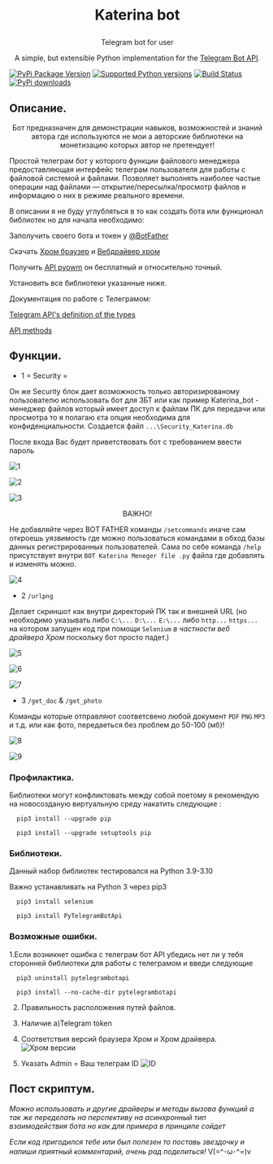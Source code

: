 # <p align="center"> Katerina bot
  
  
<p align="center">Telegram bot for user
  <p align="center">A simple, but extensible Python implementation for the <a href="https://core.telegram.org/bots/api">Telegram Bot API</a>.
    
    
[![PyPi Package Version](https://img.shields.io/pypi/v/pyTelegramBotAPI.svg)](https://pypi.python.org/pypi/pyTelegramBotAPI)
[![Supported Python versions](https://img.shields.io/pypi/pyversions/pyTelegramBotAPI.svg)](https://pypi.python.org/pypi/pyTelegramBotAPI)
[![Build Status](https://travis-ci.org/eternnoir/pyTelegramBotAPI.svg?branch=master)](https://travis-ci.org/eternnoir/pyTelegramBotAPI)
[![PyPi downloads](https://img.shields.io/pypi/dm/pyTelegramBotAPI.svg)](https://pypi.org/project/pyTelegramBotAPI/)    

## Описание.

<p align="center">Бот предназначен для демонстрации навыков, возможностей и знаний автора где используются не мои а авторские библиотеки на монетизацию которых автор не претендует!

	

Простой телеграм бот у которого функции файлового менеджера предоставляющая интерфейс телеграм пользователя для работы с файловой системой и файлами. Позволяет выполнять наиболее частые операции над файлами — открытие/пересылка/просмотр файлов и информацию о них в режиме реального времени.

В описании я не буду углубляться в то как создать бота или функционал библиотек но для начала необходимо:
 
Заполучить своего бота и токен у [@BotFather](https://core.telegram.org/bots#botfather)

Скачать [Хром браузер](https://www.google.com/intl/uk_ua/chrome/) и [Вебдрайвер хром](https://chromedriver.chromium.org/downloads)
	  
Получить [API pyowm](https://openweathermap.org/api/one-call-api) он бесплатный и относительно точный. 
	  
Установить все библиотеки указанные ниже.
 	  	  
	  
Документация по работе с Телеграмом:
	  
[Telegram API's definition of the types](https://core.telegram.org/bots/api#available-types)

[API methods](https://core.telegram.org/bots/api#available-methods)
	
## Функции.

*  1 = Security =
	
Он же Security блок дает возможность только авторизированому пользователю использовать бот для ЗБТ или как пример Katerina_bot - менеджер файлов который имеет доступ к файлам ПК для передачи или просмотра то я полагаю єта опция необходима для конфиденциальности. Создается файл `...\Security_Katerina.db` 

После входа Вас будет приветствовать бот с требованием ввести пароль
	
![1](https://github.com/ViRonin/Katerina_bot/blob/main/file%20for%20Katerina/a1.PNG)
	
![2](https://github.com/ViRonin/Katerina_bot/blob/main/file%20for%20Katerina/a2.PNG)

![3](https://github.com/ViRonin/Katerina_bot/blob/main/file%20for%20Katerina/a3.PNG)


	
<p align="center">ВАЖНО!
	
Не добавляйте через BOT FATHER команды `/setcommands` иначе сам откроешь уязвимость где можно пользоваться командами в обход базы данных регистрированных пользователей.
Сама по себе команда `/help` присутствует внутри `BOT Katerina Meneger file .py` файла где добавлять и изменять можно.

![4](https://github.com/ViRonin/Katerina_bot/blob/main/file%20for%20Katerina/a4.PNG)


	
*  2 `/urlpng` 

Делает скриншот как внутри директорий ПК так и внешней URL (но необходимо указывать либо `C:\...` `D:\...` `E:\...` либо `http...` `https...`  на котором запущен код при помощи `Selenium` *в частности веб драйвера Хром* поскольку бот просто падет.)

![5](https://github.com/ViRonin/Katerina_bot/blob/main/file%20for%20Katerina/a5.PNG)

![6](https://github.com/ViRonin/Katerina_bot/blob/main/file%20for%20Katerina/a6.PNG)
	
![7](https://github.com/ViRonin/Katerina_bot/blob/main/file%20for%20Katerina/a7.PNG)
	
*  3 `/get_doc` & `/get_photo` 	

Команды которые отправляют соответсвено любой документ `PDF` `PNG` `MP3` и т.д. или как фото,  передаеться без проблем до 50-100 (мб)!

![8](https://github.com/ViRonin/Katerina_bot/blob/main/file%20for%20Katerina/a8.PNG)
	
![9](https://github.com/ViRonin/Katerina_bot/blob/main/file%20for%20Katerina/a9.PNG)

	

### Профилактика. 
Библиотеки могут конфликтовать между собой поетому я рекомендую на новосозданую виртуальную среду накатить следующие :	  

	  pip3 install --upgrade pip
	  
	  pip3 install --upgrade setuptools pip
	  

### Библиотеки.
Данный набор библиотек тестировался на Python 3.9-3.10
 
Важно устанавливать на Python 3 через pip3
	 
	  pip3 install selenium
	 	  	 
	  pip3 install PyTelegramBotApi
	  

### Возможные ошибки.
	  
1.Если возникнет ошибка с телеграм бот API убедись нет ли у тебя сторонней библиотеки для работы с телеграмом и введи следующие

	  
	  pip3 uninstall pytelegrambotapi
	  
	  pip3 install --no-cache-dir pytelegrambotapi

2. Правильность расположения путей файлов.
	
3. Наличие a)Telegram token  
	
4. Соответствия версий браузера Хром и Хром драйвера.
  ![Хром версии](https://github.com/ViRonin/Alisa_bot/blob/main/chrome%20seting%202.PNG)
	
5. Указать Admin = Ваш телеграм ID
  ![ID](https://github.com/ViRonin/Alisa_bot/blob/main/telegram%20id.PNG)


	

	
	
	
## Пост скриптум.

*Можно использовать и другие драйверы и методы вызова функций а так же переделать на перспективу на асинхронный тип взаимодействия бота но как для примера в принципе сойдет*

	
*Если код пригодился тебе или был полезен то поставь звездочку и напиши приятный комментарий, очень рад поделиться!* V(=^･ω･^=)v

